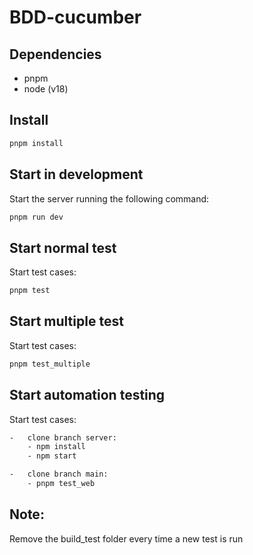 # BDD-cucumber

## Dependencies

-   pnpm
-   node (v18)

## Install

```sh
pnpm install
```

## Start in development

Start the server running the following command:

```sh
pnpm run dev
```

## Start normal test

Start test cases:

```sh
pnpm test
```

## Start multiple test

Start test cases:

```sh
pnpm test_multiple

```

## Start automation testing

Start test cases:

```sh
-   clone branch server:
    - npm install
    - npm start

-   clone branch main:
    - pnpm test_web
```

## Note:

Remove the build_test folder every time a new test is run

